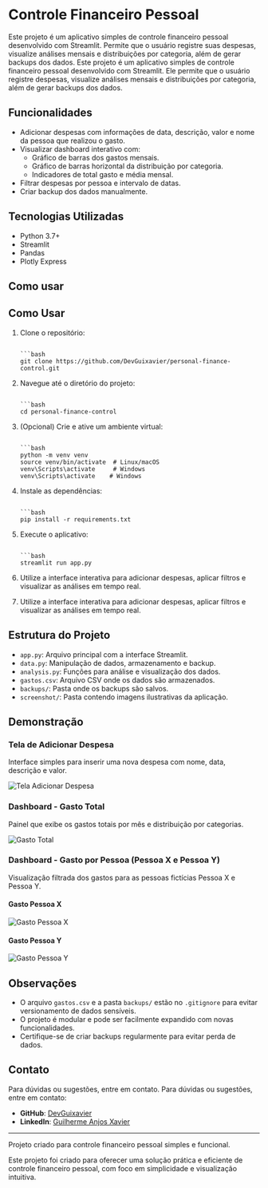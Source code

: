 # Controle Financeiro Pessoal

Este projeto é um aplicativo simples de controle financeiro pessoal desenvolvido com Streamlit. Permite que o usuário registre suas despesas, visualize análises mensais e distribuições por categoria, além de gerar backups dos dados.
Este projeto é um aplicativo simples de controle financeiro pessoal desenvolvido com Streamlit. Ele permite que o usuário registre despesas, visualize análises mensais e distribuições por categoria, além de gerar backups dos dados.

## Funcionalidades

- Adicionar despesas com informações de data, descrição, valor e nome da pessoa que realizou o gasto.
- Visualizar dashboard interativo com:
  - Gráfico de barras dos gastos mensais.
  - Gráfico de barras horizontal da distribuição por categoria.
  - Indicadores de total gasto e média mensal.
- Filtrar despesas por pessoa e intervalo de datas.
- Criar backup dos dados manualmente.

## Tecnologias Utilizadas

- Python 3.7+
- Streamlit
- Pandas
- Plotly Express

## Como usar
## Como Usar

1. Clone o repositório:
   ```

   ```bash
   git clone https://github.com/DevGuixavier/personal-finance-control.git
   ```

2. Navegue até o diretório do projeto:
   ```

   ```bash
   cd personal-finance-control
   ```

3. (Opcional) Crie e ative um ambiente virtual:
   ```

   ```bash
   python -m venv venv
   source venv/bin/activate  # Linux/macOS
   venv\Scripts\activate     # Windows
   venv\Scripts\activate    # Windows
   ```

4. Instale as dependências:
   ```

   ```bash
   pip install -r requirements.txt
   ```

5. Execute o aplicativo:
   ```

   ```bash
   streamlit run app.py
   ```

6. Utilize a interface interativa para adicionar despesas, aplicar filtros e visualizar as análises em tempo real.

6. Utilize a interface interativa para adicionar despesas, aplicar filtros e visualizar as análises em tempo real.

## Estrutura do Projeto

- `app.py`: Arquivo principal com a interface Streamlit.
- `data.py`: Manipulação de dados, armazenamento e backup.
- `analysis.py`: Funções para análise e visualização dos dados.
- `gastos.csv`: Arquivo CSV onde os dados são armazenados.
- `backups/`: Pasta onde os backups são salvos.
- `screenshot/`: Pasta contendo imagens ilustrativas da aplicação.

## Demonstração

### Tela de Adicionar Despesa
Interface simples para inserir uma nova despesa com nome, data, descrição e valor.

![Tela Adicionar Despesa](https://github.com/user-attachments/assets/b1410b55-9547-4db9-8f22-9b9b9f2d6ed1)

### Dashboard - Gasto Total
Painel que exibe os gastos totais por mês e distribuição por categorias.

![Gasto Total](https://github.com/user-attachments/assets/e10d8b8b-60aa-407c-805e-eff99f80489f)

### Dashboard - Gasto por Pessoa (Pessoa X e Pessoa Y)
Visualização filtrada dos gastos para as pessoas fictícias Pessoa X e Pessoa Y.

#### Gasto Pessoa X

![Gasto Pessoa X](https://github.com/user-attachments/assets/4841350a-009b-4202-88e6-9617eb86e098)

#### Gasto Pessoa Y

![Gasto Pessoa Y](https://github.com/user-attachments/assets/201289a0-9764-4ef5-8768-9a442ebd9ac7)

## Observações

- O arquivo `gastos.csv` e a pasta `backups/` estão no `.gitignore` para evitar versionamento de dados sensíveis.
- O projeto é modular e pode ser facilmente expandido com novas funcionalidades.
- Certifique-se de criar backups regularmente para evitar perda de dados.

## Contato

Para dúvidas ou sugestões, entre em contato.
Para dúvidas ou sugestões, entre em contato:
- **GitHub**: [DevGuixavier](https://github.com/DevGuixavier)
- **LinkedIn**: [Guilherme Anjos Xavier](https://www.linkedin.com/in/guilherme-anjos-xavier/)
---
Projeto criado para controle financeiro pessoal simples e funcional.

Este projeto foi criado para oferecer uma solução prática e eficiente de controle financeiro pessoal, com foco em simplicidade e visualização intuitiva.


